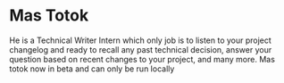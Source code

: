 # Mas Totok

He is a Technical Writer Intern which only job is to listen to your project changelog and ready to recall any past technical decision, answer your question based on recent changes to your project, and many more. Mas totok now in beta and can only be run locally
